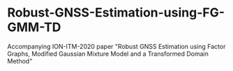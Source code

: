 # Robust-GNSS-Estimation-using-FG-GMM-TD
Accompanying ION-ITM-2020 paper "Robust GNSS Estimation using Factor Graphs, Modified Gaussian Mixture Model and a Transformed Domain Method"
